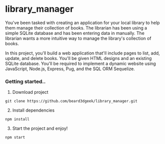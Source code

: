 # library_manager

You've been tasked with creating an application for your local library to help them manage their collection of books. The librarian has been using a simple SQLite database and has been entering data in manually. The librarian wants a more intuitive way to manage the library's collection of books.

In this project, you'll build a web application that'll include pages to list, add, update, and delete books. You'll be given HTML designs and an existing SQLite database. You'll be required to implement a dynamic website using JavaScript, Node.js, Express, Pug, and the SQL ORM Sequelize.

### Getting started..

1. Download project
```
git clone https://github.com/beard3dgeek/library_manager.git
```
2. Install dependencies
```
npm install
```
3. Start the project and enjoy!
```
npm start
```



